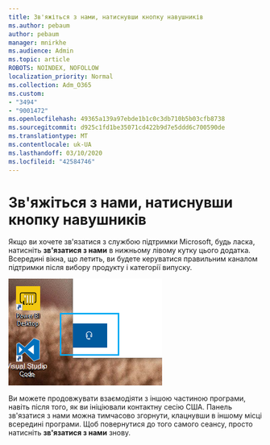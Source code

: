 ```yaml
---
title: Зв'яжіться з нами, натиснувши кнопку навушників
ms.author: pebaum
author: pebaum
manager: mnirkhe
ms.audience: Admin
ms.topic: article
ROBOTS: NOINDEX, NOFOLLOW
localization_priority: Normal
ms.collection: Adm_O365
ms.custom:
- "3494"
- "9001472"
ms.openlocfilehash: 49365a139a97ebde1b1c0c3db710b5b03cfb8738
ms.sourcegitcommit: d925c1fd1be35071cd422b9d7e5ddd6c700590de
ms.translationtype: MT
ms.contentlocale: uk-UA
ms.lasthandoff: 03/10/2020
ms.locfileid: "42584746"
---
```

# <a name="contact-us-by-clicking-the-headphone-button"></a>Зв'яжіться з нами, натиснувши кнопку навушників

Якщо ви хочете зв'язатися з службою підтримки Microsoft, будь ласка, натисніть **зв'язатися з нами** в нижньому лівому кутку цього додатка. Всередині вікна, що летить, ви будете керуватися правильним каналом підтримки після вибору продукту і категорії випуску.

![Зв'яжіться з нами, натиснувши значок навушників.](media/contact-us-headphone-icon.png)

Ви можете продовжувати взаємодіяти з іншою частиною програми, навіть після того, як ви ініціювали контактну сесію США. Панель зв'язатися з нами можна тимчасово згорнути, клацнувши в іншому місці всередині програми. Щоб повернутися до того самого сеансу, просто натисніть **зв'язатися з нами** знову.
